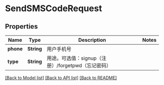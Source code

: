 # SendSMSCodeRequest

## Properties
Name | Type | Description | Notes
------------ | ------------- | ------------- | -------------
**phone** | **String** | 用户手机号 | 
**type** | **String** | 用途。可选值：signup（注册）/forgetpwd（忘记密码） | 

[[Back to Model list]](../README.md#documentation-for-models) [[Back to API list]](../README.md#documentation-for-api-endpoints) [[Back to README]](../README.md)



